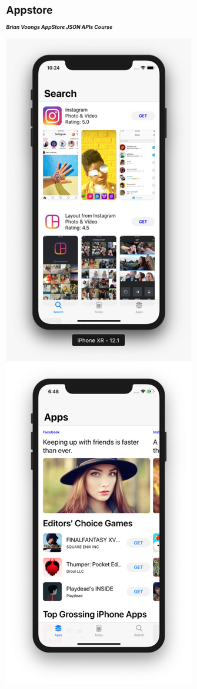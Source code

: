 # Appstore

##### Brian Voongs AppStore JSON APIs Course

![](Images/preview.jpeg)
![](Images/preview2.png)
